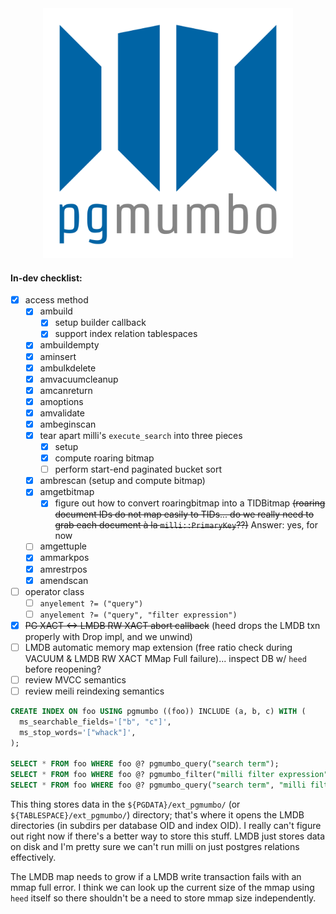 <div align="center">
    <img alt="pgmumbo logo" src="pgmumbo.svg" width=400>
</div>

#### In-dev checklist:

- [x] access method
  - [x] ambuild
    - [x] setup builder callback
    - [x] support index relation tablespaces
  - [x] ambuildempty
  - [x] aminsert
  - [x] ambulkdelete
  - [x] amvacuumcleanup
  - [x] amcanreturn
  - [x] amoptions
  - [x] amvalidate
  - [x] ambeginscan
  - [x] tear apart milli's `execute_search` into three pieces
    - [x] setup
    - [x] compute roaring bitmap
    - [ ] perform start-end paginated bucket sort
  - [x] ambrescan (setup and compute bitmap)
  - [x] amgetbitmap
    - [x] figure out how to convert roaringbitmap into a TIDBitmap ~~(roaring document IDs do not map easily to TIDs... do we really need to grab each document à la `milli::PrimaryKey`??)~~ Answer: yes, for now
  - [ ] amgettuple
  - [x] ammarkpos
  - [x] amrestrpos
  - [x] amendscan
- [ ] operator class
  - [ ] `anyelement ?= ("query")`
  - [ ] `anyelement ?= ("query", "filter expression")`
- [x] ~~PG XACT <-> LMDB RW XACT abort callback~~ (heed drops the LMDB txn properly with Drop impl, and we unwind)
- [ ] LMDB automatic memory map extension (free ratio check during VACUUM & LMDB RW XACT MMap Full failure)... inspect DB w/ `heed` before reopening?
- [ ] review MVCC semantics
- [ ] review meili reindexing semantics

```sql
CREATE INDEX ON foo USING pgmumbo ((foo)) INCLUDE (a, b, c) WITH (
  ms_searchable_fields='["b", "c"]',
  ms_stop_words='["whack"]',
);

SELECT * FROM foo WHERE foo @? pgmumbo_query("search term");
SELECT * FROM foo WHERE foo @? pgmumbo_filter("milli filter expression");
SELECT * FROM foo WHERE foo @? pgmumbo_query("search term", "milli filter expression");
```

This thing stores data in the `${PGDATA}/ext_pgmumbo/` (or `${TABLESPACE}/ext_pgmumbo/`) directory; that's where it opens the LMDB directories (in subdirs per database OID and index OID). I really can't figure out right now if there's a better way to store this stuff. LMDB just stores data on disk and I'm pretty sure we can't run milli on just postgres relations effectively.

The LMDB map needs to grow if a LMDB write transaction fails with an mmap full error. I think we can look up the current size of the mmap using `heed` itself so there shouldn't be a need to store mmap size independently.

